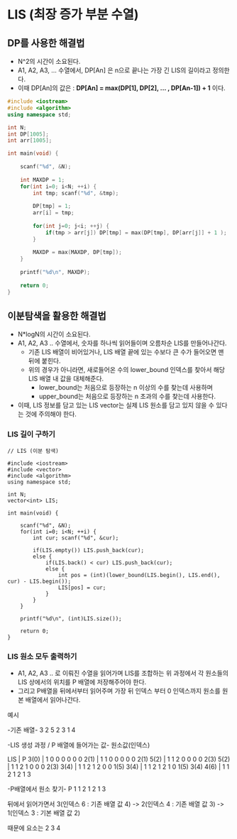 #  LIS (최장 증가 부분 수열)

## DP를 사용한 해결법

- N^2의 시간이 소요된다.
- A1, A2, A3, ... 수열에서, DP[An] 은 n으로 끝나는 가장 긴 LIS의 길이라고 정의한다.
- 이때 DP[An]의 값은 : **DP[An] = max(DP[1], DP[2], ... , DP[An-1]) + 1** 이다.

```cpp
#include <iostream>
#include <algorithm>
using namespace std;

int N;
int DP[1005];
int arr[1005];

int main(void) {
    
    scanf("%d", &N);
    
    int MAXDP = 1;
    for(int i=0; i<N; ++i) {
        int tmp; scanf("%d", &tmp);
        
        DP[tmp] = 1;
        arr[i] = tmp;
        
        for(int j=0; j<i; ++j) {
            if(tmp > arr[j]) DP[tmp] = max(DP[tmp], DP[arr[j]] + 1 );
        }
        
        MAXDP = max(MAXDP, DP[tmp]);
    }
    
    printf("%d\n", MAXDP);
    
    return 0;
}

```



## 이분탐색을 활용한 해결법

- N\*logN의 시간이 소요된다.
- A1, A2, A3 .. 수열에서, 숫자를 하나씩 읽어들이며 오름차순 LIS를 만들어나간다.
    - 기존 LIS 배열이 비어있거나, LIS 배열 끝에 있는 수보다 큰 수가 들어오면 맨 뒤에 붙힌다.
    - 위의 경우가 아니라면, 새로들어온 수의 lower\_bound 인덱스를 찾아서 해당 LIS 배열 내 값을 대체해준다.
        - lower\_bound는 처음으로 등장하는 n 이상의 수를 찾는데 사용하며
        - upper\_bound는 처음으로 등장하는 n 초과의 수를 찾는데 사용한다.
- 이때, LIS 정보를 담고 있는 LIS vector는 실제 LIS 원소를 담고 있지 않을 수 있다는 것에 주의해야 한다. 

### LIS 길이 구하기

```
// LIS (이분 탐색)

#include <iostream>
#include <vector>
#include <algorithm>
using namespace std;

int N;
vector<int> LIS;

int main(void) {
    
    scanf("%d", &N);
    for(int i=0; i<N; ++i) {
        int cur; scanf("%d", &cur);
        
        if(LIS.empty()) LIS.push_back(cur);
        else {
            if(LIS.back() < cur) LIS.push_back(cur);
            else {
                int pos = (int)(lower_bound(LIS.begin(), LIS.end(), cur) - LIS.begin());
                LIS[pos] = cur;
            }
        }
    }
    
    printf("%d\n", (int)LIS.size());

    return 0;
}

```

### LIS 원소 모두 출력하기

- A1, A2, A3 .. 로 이뤄진 수열을 읽어가며 LIS를 조합하는 위 과정에서 각 원소들의 LIS 상에서의 위치를 P 배열에 저장해주어야 한다.
- 그리고 P배열을 뒤에서부터 읽어주며 가장 뒤 인덱스 부터 0 인덱스까지 원소를 원본 배열에서 읽어나간다.

예시

-기존 배열-
3 2 5 2 3 1 4

-LIS 생성 과정 / P 배열에 들어가는 값-
원소값(인덱스)

LIS             | P
3(0)            | 1 0 0 0 0 0 0
2(1)            | 1 1 0 0 0 0 0
2(1) 5(2)       | 1 1 2 0 0 0 0
2(3) 5(2)       | 1 1 2 1 0 0 0
2(3) 3(4)       | 1 1 2 1 2 0 0
1(5) 3(4)       | 1 1 2 1 2 1 0
1(5) 3(4) 4(6)  | 1 1 2 1 2 1 3

-P배열에서 원소 찾기-
P
1 1 2 1 2 1 3

뒤에서 읽어가면서
3(인덱스 6 : 기존 배열 값 4) -> 2(인덱스 4 : 기존 배열 값 3) -> 1(인덱스 3 : 기본 배열 값 2)

때문에 요소는
2 3 4



